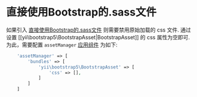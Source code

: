 直接使用Bootstrap的.sass文件
=======================================

如果引入 [直接使用Bootstrap的.sass文件](http://getbootstrap.com/getting-started/#customizing)
则需要禁用原始加载的 css 文件.
通过设置 [[yii\bootstrap5\BootstrapAsset|BootstrapAsset]] 的 css 属性为空即可.
为此，需要配置 `assetManager` [应用组件](https://github.com/yiisoft/yii2/blob/master/docs/guide/structure-application-components.md) 为如下:

```php
    'assetManager' => [
        'bundles' => [
            'yii\bootstrap5\BootstrapAsset' => [
                'css' => [],
            ]
        ]
    ]
```
